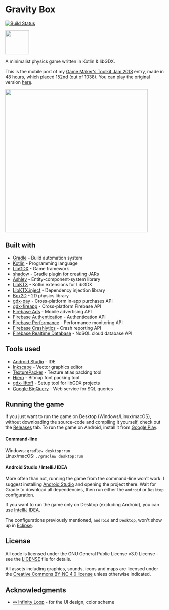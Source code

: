 # Gravity Box
[![Build Status](https://travis-ci.org/Luca1152/gravity-box.svg?branch=develop)](https://travis-ci.org/Luca1152/gravity-box) 

<a href="https://play.google.com/store/apps/details?id=ro.luca1152.gravitybox"><img src="https://i.imgur.com/nmfa0AR.png" width="auto" height="75"></a>

A minimalist physics game written in Kotlin & libGDX. 

This is the mobile port of my [Game Maker's Toolkit Jam 2018](https://itch.io/jam/gmtk-2018) entry, made in 48 hours, which placed 152nd (out of 1038). You can play the original version [here](https://luca1152.itch.io/gravity-box). 

<img src="https://i.imgur.com/cuhzvX0.gif" width=450px>

## Built with
- [Gradle](https://gradle.org/) - Build automation system
- [Kotlin](https://kotlinlang.org/) - Programming language
- [LibGDX](https://libgdx.badlogicgames.com/) - Game framework
- [shadow](https://github.com/johnrengelman/shadow) - Gradle plugin for creating JARs
- [Ashley](https://github.com/libgdx/ashley/wiki) - Entity-component-system library
- [LibKTX](https://github.com/libktx/ktx) - Kotlin extensions for LibGDX
- [LibKTX.inject](https://github.com/libktx/ktx/tree/master/inject) - Dependency injection library
- [Box2D](https://github.com/libgdx/libgdx/wiki/Box2d) - 2D physics library
- [gdx-pay](https://github.com/libgdx/gdx-pay) - Cross-platform in-app purchases API
- [gdx-fireapp](https://github.com/mk-5/gdx-fireapp) - Cross-platform Firebase API
- [Firebase Ads](https://firebase.google.com/docs/admob/admob-firebase) - Mobile advertising API
- [Firebase Authentication](https://firebase.google.com/docs/auth) - Authentication API
- [Firebase Performance](https://firebase.google.com/docs/perf-mon) - Performance monitoring API
- [Firebase Crashlytics](https://firebase.google.com/docs/crashlytics) - Crash reporting API
- [Firebase Realtime Database](https://firebase.google.com/docs/database) - NoSQL cloud database API

## Tools used
- [Android Studio](https://developer.android.com/studio) - IDE
- [Inkscape](https://inkscape.org/) - Vector graphics editor
- [TexturePacker](https://github.com/libgdx/libgdx/wiki/Texture-packer) - Texture atlas packing tool
- [Hiero](https://github.com/libgdx/libgdx/wiki/Hiero) - Bitmap font packing tool
- [gdx-liftoff](https://github.com/tommyettinger/gdx-liftoff) - Setup tool for libGDX projects
- [Google BigQuery](https://cloud.google.com/bigquery/) - Web service for SQL queries

## Running the game
If you just want to run the game on Desktop (Windows/Linux/macOS), without downloading the source-code and compiling it yourself, check out the [Releases](https://github.com/Luca1152/gravity-box/releases) tab. To run the game on Android, install it from [Google Play](https://play.google.com/store/apps/details?id=ro.luca1152.gravitybox).

#### Command-line
Windows: `gradlew desktop:run`  
Linux/macOS: `./gradlew desktop:run`

#### Android Studio / IntelliJ IDEA
More often than not, running the game from the command-line won't work. I suggest installing [Android Studio](https://developer.android.com/studio) and opening the project there. Wait for Gradle to download all dependencies, then run either the `android` or `Desktop` configuration.

If you want to run the game only on Desktop (excluding Android), you can use [IntelliJ IDEA](https://www.jetbrains.com/idea/).

The configurations previously mentioned, `android` and `Desktop`, won't show up in [Eclipse](https://www.eclipse.org/eclipseide/).

## License
All code is licensed under the GNU General Public License v3.0 License - see the [LICENSE](https://github.com/Luca1152/gravity-box/blob/master/LICENSE) file for details.

All assets including graphics, sounds, icons and maps are licensed under the [Creative Commons BY-NC 4.0 license](https://creativecommons.org/licenses/by-nc/4.0/legalcode) unless otherwise indicated.

## Acknowledgments
- [∞ Infinity Loop](https://play.google.com/store/apps/details?id=com.balysv.loop&hl=en) - for the UI design, color scheme
